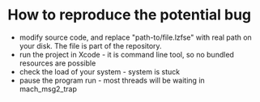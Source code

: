 # How to reproduce the potential bug

- modify source code, and replace "path-to/file.lzfse" with real path on your disk. The file is part of the repository.
- run the project in Xcode - it is command line tool, so no bundled resources are possible
- check the load of your system - system is stuck
- pause the program run - most threads will be waiting in mach_msg2_trap